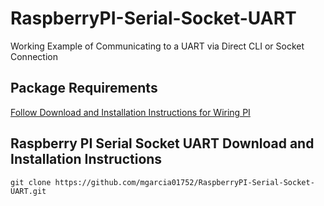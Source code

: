 # RaspberryPI-Serial-Socket-UART
Working Example of Communicating to a UART via Direct CLI or Socket Connection

## Package Requirements

[Follow Download and Installation Instructions for Wiring PI](http://wiringpi.com/download-and-install/)

## Raspberry PI Serial Socket UART Download and Installation Instructions

````basb
git clone https://github.com/mgarcia01752/RaspberryPI-Serial-Socket-UART.git
````








